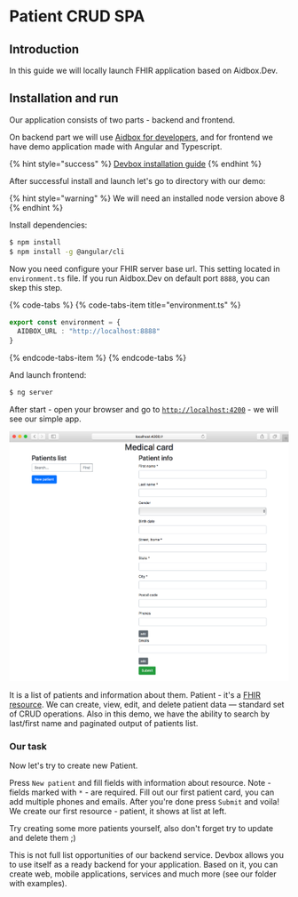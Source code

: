 # Patient CRUD SPA

## Introduction

In this guide we will  locally launch FHIR application based on Aidbox.Dev.

## Installation and run

Our application consists of two parts - backend and frontend.

On backend part we will use [Aidbox for developers](../devbox/), and for frontend we have demo application made with Angular and Typescript. 

{% hint style="success" %}
[Devbox installation guide](../installation/)
{% endhint %}

 After successful install and launch let's go to directory with our demo:

{% hint style="warning" %}
We will need an installed node version above 8
{% endhint %}

Install dependencies:

```bash
$ npm install
$ npm install -g @angular/cli
```

Now you need configure your FHIR server base url. This setting located in `environment.ts` file. If you run Aidbox.Dev on default port `8888`, you can skep this step.

{% code-tabs %}
{% code-tabs-item title="environment.ts" %}
```typescript
export const environment = {
  AIDBOX_URL : "http://localhost:8888"
}

```
{% endcode-tabs-item %}
{% endcode-tabs %}

And launch frontend:

```bash
$ ng server
```

After start - open your browser and go to [`http://localhost:4200`](http://localhost:4200) - we will see our simple app.

![](../.gitbook/assets/screen-shot-2018-10-15-at-16.02.07.png)

It is a list of patients and information about them. Patient - it's a [FHIR resource](https://www.hl7.org/fhir/resourcelist.html).  We can create, view, edit, and delete patient data — standard set of CRUD operations. Also in this demo, we have the ability to search by last/first name and paginated output of patients list.

### Our task

Now let's try to create new Patient.

Press `New patient` and fill fields with information about resource. Note - fields marked with `*` - are required. Fill out our first patient card, you can add multiple phones and emails. After you're done press `Submit` and voila! We create our first resource - patient, it shows at list at left.

Try creating some more patients yourself, also don't forget try to update and delete them ;\)

This is not full list opportunities of our backend service. Devbox allows you to use itself as a ready backend for your application. Based on it, you can create web, mobile applications, services and much more \(see our folder with examples\).

